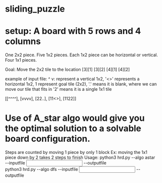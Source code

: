 # sliding_puzzle
# setup: A board with 5 rows and 4 columns 
One 2x2 piece.
Five 1x2 pieces. Each 1x2 piece can be horizontal or vertical.
Four 1x1 pieces.

Goal: Move the 2x2 tile to the location [3][1] [3][2] [4][1] [4][2]

example of input file:
^
v: represent a vertical 1x2, 
'<>' represents a horizontal 1x2, 1 represent goal tile (2x2), 
'.' means it is blank, where we can move our tile that fits in
'2' means it is a single 1x1 tile

[[^^^^],
[vvvv],
[22..],
[11<>],
[1122]]

# Use of A_star algo would give you the optimal solution to a solvable board configuration.
Steps are counted by moving 1 piece by only 1 block
Ex: moving the 1x1 piece down by 2 takes 2 steps to finish
Usage:
    python3 hrd.py --algo astar --inputfile <input file> --outputfile <output file>    
    python3 hrd.py --algo dfs --inputfile <input file> --outputfile <output file>
